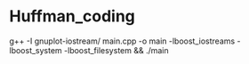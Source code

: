 # Huffman_coding

g++ -I gnuplot-iostream/ main.cpp -o main -lboost_iostreams -lboost_system -lboost_filesystem && ./main
